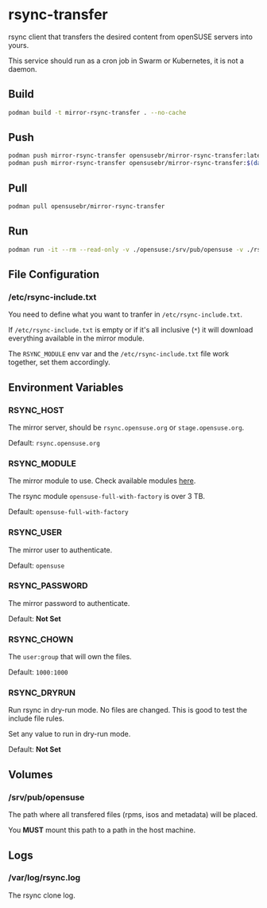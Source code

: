 # rsync-transfer

rsync client that transfers the desired content from openSUSE servers into yours.

This service should run as a cron job in Swarm or Kubernetes, it is not a daemon.

## Build

```bash
podman build -t mirror-rsync-transfer . --no-cache
```

## Push

```bash
podman push mirror-rsync-transfer opensusebr/mirror-rsync-transfer:latest
podman push mirror-rsync-transfer opensusebr/mirror-rsync-transfer:$(date +"%Y%m%d")
```

## Pull

```bash
podman pull opensusebr/mirror-rsync-transfer
```

## Run

```bash
podman run -it --rm --read-only -v ./opensuse:/srv/pub/opensuse -v ./rsync-include.txt:/etc/rsync-include.txt opensusebr/mirror-rsync-transfer
```

## File Configuration

### /etc/rsync-include.txt

You need to define what you want to tranfer in `/etc/rsync-include.txt`.

If `/etc/rsync-include.txt` is empty or if it's all inclusive (`*`) it will download
everything available in the mirror module.

The `RSYNC_MODULE` env var and the `/etc/rsync-include.txt` file work together,
set them accordingly.

## Environment Variables

### RSYNC_HOST

The mirror server, should be `rsync.opensuse.org` or `stage.opensuse.org`.

Default: `rsync.opensuse.org`

### RSYNC_MODULE

The mirror module to use.
Check available modules [here](https://mirrors.opensuse.org/list/rsyncinfo-stage.o.o.txt).

The rsync module `opensuse-full-with-factory` is over 3 TB.

Default: `opensuse-full-with-factory`

### RSYNC_USER

The mirror user to authenticate.

Default: `opensuse`

### RSYNC_PASSWORD

The mirror password to authenticate.

Default: **Not Set**

### RSYNC_CHOWN

The `user:group` that will own the files.

Default: `1000:1000`

### RSYNC_DRYRUN

Run rsync in dry-run mode. No files are changed.
This is good to test the include file rules.

Set any value to run in dry-run mode.

Default: **Not Set**

## Volumes

### /srv/pub/opensuse

The path where all transfered files (rpms, isos and metadata) will be placed.

You **MUST** mount this path to a path in the host machine.

## Logs

### /var/log/rsync.log

The rsync clone log.
